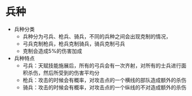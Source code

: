 兵种
=======

+ 兵种分类
    + 兵种分为弓兵、枪兵、骑兵，不同的兵种之间会出现克制的情况，
    + 弓兵克制枪兵，枪兵克制骑兵，骑兵克制弓兵
    + 克制会造成5%的伤害加成
+ 兵种特点
    + 弓兵：天赋技能施展后，所有的弓兵会有一次齐射，对所有的士兵进行面积杀伤，然后所受到的伤害平均分
    + 枪兵：攻击的时候会有概率，对攻击点的一个横线的部队造成额外的杀伤
    + 骑兵：攻击的时候会有概率，对攻击点的一个纵线的不对造成额外的杀伤